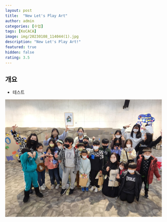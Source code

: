 ```yaml
---
layout: post
title:  "New Let's Play Art"
author: admin
categories: [수업]
tags: [KoCACA]
image: img/20230108_114044(1).jpg
description: "New Let's Play Art!"
featured: true
hidden: false
rating: 3.5
---
```


## 개요
* 테스트

![단체사진](../img/20230108_113912.jpg)
